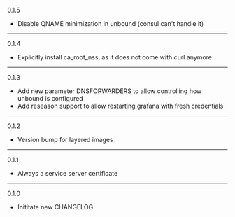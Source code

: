 0.1.5

* Disable QNAME minimization in unbound (consul can't handle it)

---

0.1.4

* Explicitly install ca_root_nss, as it does not come with curl anymore

---

0.1.3

* Add new parameter DNSFORWARDERS to allow controlling how unbound is configured
* Add reseason support to allow restarting grafana with fresh credentials

---

0.1.2

* Version bump for layered images

---

0.1.1

* Always a service server certificate

---

0.1.0

* Inititate new CHANGELOG


